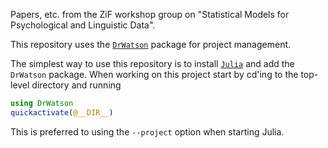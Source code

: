 Papers, etc. from the ZiF workshop group on "Statistical Models
for Psychological and Linguistic Data".

This repository uses the [`DrWatson`](https://juliadynamics.github.io/DrWatson.jl/dev/) package for project management.

The simplest way to use this repository is to install [`Julia`](https://julialang.org/downloads) and add the `DrWatson` package.
When working on this project start by cd'ing to the top-level directory and running
```julia
using DrWatson
quickactivate(@__DIR__)
```

This is preferred to using the `--project` option when starting Julia.



